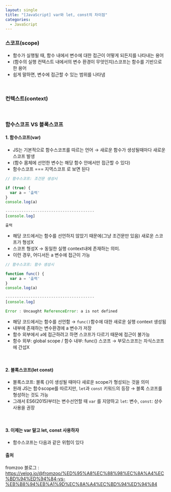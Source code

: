 ```yaml
---
layout: single
title: "[JavaScript] var와 let, const의 차이점"
categories:
  - JavaScript
---
```


### 스코프(scope)

- 함수가 실행될 때, 함수 내에서 변수에 대한 접근이 어떻게 되든지를 나타내는 용어
- (함수의 실행 컨텍스트 내에서의 변수 환경이 무엇인지)스코프는 함수를 기반으로 한 용어
- 쉽게 말하면, 변수에 접근할 수 있는 범위를 나타냄

<br>

### 컨텍스트(context)

<br>

### 함수스코프 VS 블록스코프

#### 1. 함수스코프(var)

- JS는 기본적으로 함수스코프를 따르는 언어 → 새로운 함수가 생성될때마다 새로운 스코프 발생
- (함수 몸체에 선언한 변수는 해당 함수 안에서만 접근할 수 있다)
- 함수스코프 === 지역스코프 로 보면 된다

```javascript
// 함수스코프: 조건문 생성시

if (true) {
  var a = '출력'
}
console.log(a)   

---------------------------------------
[console.log]

출력
```

- 해당 코드에서는 함수를 선언하지 않았기 때문에(그냥 조건문만 있음) 새로운 스코프가 형성X
- 스코프 형성X → 동일한 실행 context내에 존재하는 의미.
- 이런 경우, 어디서든 a 변수에 접근이 가능


```javascript
// 함수스코프: 함수 생성시

function func() {
  var a = '출력'
}
console.log(a)

---------------------------------------
[console.log]

Error : Uncaught ReferenceError: a is not defined
```

- 해당 코드에서는 함수를 선언함 → `func()`함수에 대한 새로운 실행 context 생성됨
- 내부에 존재하는 변수환경에 a 변수가 저장
- 함수 외부에서 `a`에 접근하려고 하면 스코프가 다르기 때문에 접근이 불가능
- 함수 외부: global scope / 함수 내부: func() 스코프 → 부모스코프는 자식스코프에 간섭X

<br>

#### 2. 블록스코프(let const)

- 블록스코프: 블록 {}이 생성될 때마다 새로운 scope가 형성되는 것을 의미
- 원래 JS는 함수scope를 따르지만, `let`과 `const` 키워드의 등장 → 블록 스코프를 형성하는 것도 가능
- 그래서 ES6(2015)부터는 변수선언할 때 `var` 를 지양하고 `let`: 변수, `const`: 상수 사용을 권장

<br>

#### 3. 이제는 var 말고 let, const 사용하자 

- 함수스코프는 다음과 같은 위험이 있다




#### 출처

fromzoo 블로그 : https://velog.io/@fromzoo/%ED%95%A8%EC%88%98%EC%8A%A4%EC%BD%94%ED%94%84-vs-%EB%B8%94%EB%A1%9D%EC%8A%A4%EC%BD%94%ED%94%84